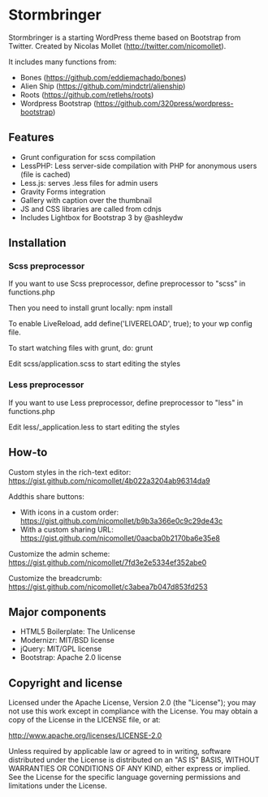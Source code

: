 Stormbringer
=================

Stormbringer is a starting WordPress theme based on Bootstrap from Twitter. Created by Nicolas Mollet (http://twitter.com/nicomollet).

It includes many functions from:

* Bones (https://github.com/eddiemachado/bones)
* Alien Ship (https://github.com/mindctrl/alienship)
* Roots (https://github.com/retlehs/roots)
* Wordpress Bootstrap (https://github.com/320press/wordpress-bootstrap)

Features
-----------

* Grunt configuration for scss compilation
* LessPHP: Less server-side compilation with PHP for anonymous users (file is cached)
* Less.js: serves .less files for admin users
* Gravity Forms integration
* Gallery with caption over the thumbnail
* JS and CSS libraries are called from cdnjs
* Includes Lightbox for Bootstrap 3 by @ashleydw

Installation
-----------

### Scss preprocessor
If you want to use Scss preprocessor, define preprocessor to "scss" in functions.php

Then you need to install grunt locally:
npm install

To enable LiveReload, add define('LIVERELOAD', true); to your wp config file.

To start watching files with grunt, do:
grunt

Edit scss/application.scss to start editing the styles

### Less preprocessor

If you want to use Less preprocessor, define preprocessor to "less" in functions.php

Edit less/_application.less to start editing the styles


How-to
-----------

Custom styles in the rich-text editor: https://gist.github.com/nicomollet/4b022a3204ab96314da9

Addthis share buttons:
* With icons in a custom order: https://gist.github.com/nicomollet/b9b3a366e0c9c29de43c
* With a custom sharing URL: https://gist.github.com/nicomollet/0aacba0b2170ba6e35e8

Customize the admin scheme: https://gist.github.com/nicomollet/7fd3e2e5334ef352abe0

Customize the breadcrumb: https://gist.github.com/nicomollet/c3abea7b047d853fd253


Major components 
-----------

* HTML5 Boilerplate: The Unlicense
* Modernizr: MIT/BSD license
* jQuery: MIT/GPL license
* Bootstrap: Apache 2.0 license

Copyright and license
-----------

Licensed under the Apache License, Version 2.0 (the "License");
you may not use this work except in compliance with the License.
You may obtain a copy of the License in the LICENSE file, or at:

   http://www.apache.org/licenses/LICENSE-2.0

Unless required by applicable law or agreed to in writing, software
distributed under the License is distributed on an "AS IS" BASIS,
WITHOUT WARRANTIES OR CONDITIONS OF ANY KIND, either express or implied.
See the License for the specific language governing permissions and
limitations under the License.